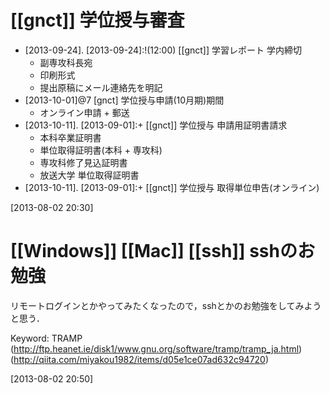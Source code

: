 # [[gnct]] 学位授与審査

* [2013-09-24]. [2013-09-24]:!(12:00) [[gnct]] 学習レポート 学内締切
    * 副専攻科長宛
    * 印刷形式
    * 提出原稿にメール連絡先を明記
* [2013-10-01]@7 [gnct] 学位授与申請(10月期)期間
    * オンライン申請 + 郵送
* [2013-10-11]. [2013-09-01]:+ [[gnct]] 学位授与 申請用証明書請求
    * 本科卒業証明書
    * 単位取得証明書(本科 + 専攻科)
    * 専攻科修了見込証明書
    * 放送大学 単位取得証明書
* [2013-10-11]. [2013-09-01]:+ [[gnct]] 学位授与 取得単位申告(オンライン)

[2013-08-02 20:30] 

# [[Windows]] [[Mac]] [[ssh]] sshのお勉強

リモートログインとかやってみたくなったので，sshとかのお勉強をしてみようと思う．

Keyword:
TRAMP
(<http://ftp.heanet.ie/disk1/www.gnu.org/software/tramp/tramp_ja.html>)
(<http://qiita.com/miyakou1982/items/d05e1ce07ad632c94720>)

[2013-08-02 20:50] 

